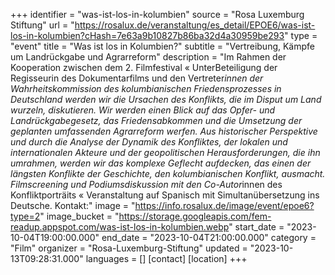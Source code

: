 +++
identifier = "was-ist-los-in-kolumbien"
source = "Rosa Luxemburg Stiftung"
url = "https://rosalux.de/veranstaltung/es_detail/EPOE6/was-ist-los-in-kolumbien?cHash=7e63a9b10827b86ba32d4a30959be293"
type = "event"
title = "Was ist los in Kolumbien?"
subtitle = "Vertreibung, Kämpfe um Landrückgabe und Agrarreform"
description = "Im Rahmen der Kooperation zwischen dem 2. Filmfestival «
UnterBeteiligung der Regisseurin des Dokumentarfilms und den Vertreter*innen der Wahrheitskommission des kolumbianischen Friedensprozesses in Deutschland werden wir die Ursachen des Konflikts, die im Disput um Land wurzeln, diskutieren. Wir werden einen Blick auf das Opfer- und Landrückgabegesetz, das Friedensabkommen und die Umsetzung der geplanten umfassenden Agrarreform werfen. Aus historischer Perspektive und durch die Analyse der Dynamik des Konfliktes, der lokalen und internationalen Akteure und der geopolitischen Herausforderungen, die ihn umrahmen, werden wir das komplexe Geflecht aufdecken, das einen der längsten Konflikte der Geschichte, den kolumbianischen Konflikt, ausmacht. 
Filmscreening und Podiumsdiskussion mit den Co-Autor*innen des Konfliktporträits «
Veranstaltung auf Spanisch mit Simultanübersetzung ins Deutsche.
Kontakt:"
image = "https://info.rosalux.de/image/event/epoe6?type=2"
image_bucket = "https://storage.googleapis.com/fem-readup.appspot.com/was-ist-los-in-kolumbien.webp"
start_date = "2023-10-04T19:00:00.000"
end_date = "2023-10-04T21:00:00.000"
category = "Film"
organizer = "Rosa-Luxemburg-Stiftung"
updated = "2023-10-13T09:28:31.000"
languages = []
[contact]
[location]
+++